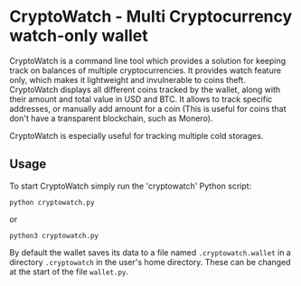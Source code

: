 # CryptoWatch - Multi Cryptocurrency watch-only wallet


CryptoWatch is a command line tool which provides a solution for keeping track on balances of multiple cryptocurrencies.
It provides watch feature only, which makes it lightweight and invulnerable to coins theft.
CryptoWatch displays all different coins tracked by the wallet, along with their amount and total value in USD and BTC.
It allows to track specific addresses, or manually add amount for a coin (This is useful for coins that don't
have a transparent blockchain, such as Monero).

CryptoWatch is especially useful for tracking multiple cold storages.


## Usage

To start CryptoWatch simply run the 'cryptowatch' Python script:
```
python cryptowatch.py
```
or
```
python3 cryptowatch.py
```

By default the wallet saves its data to a file named `.cryptowatch.wallet` in a directory
`.cryptowatch` in the user's home directory. These can be changed at the start of the file `wallet.py`.

